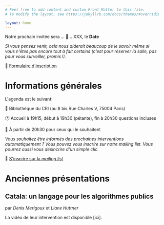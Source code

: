 ```yaml
---
# Feel free to add content and custom Front Matter to this file.
# To modify the layout, see https://jekyllrb.com/docs/themes/#overriding-theme-defaults

layout: home
---
```


Notre prochain invitée sera ... 🥁... XXX, le **Date**

*Si vous pensez venir, cela nous aiderait beaucoup de le savoir même si vous n'êtes pas encore tout à fait certains (c'est pour réserver la salle, pas pour vous surveiller, promis !).*

📝 [Formulaire d'inscription](https://forms.gle/puDFQjfxodSyBej88)

# Informations générales 

L'agenda est le suivant:

📍 Bibliothèque du CRI (au 8 bis Rue Charles V, 75004 Paris)

🕐 Accueil à 19h15, début à 19h30 (pétante), fin à 20h30 questions incluses

🍷 À partir de 20h30 pour ceux qui le souhaitent

*Vous souhaitez être informés des prochaines interventions automatiquement ? Vous pouvez vous inscrire sur notre mailing list. Vous pourrez aussi vous désincrire d'un simple clic.*

📝 [S'inscrire sur la *mailing list*](https://forms.gle/FN4UTvceSnc6Zb9K7)

# Anciennes présentations

## Catala: un langage pour les algorithmes publics

par *Denis Merigoux* et *Liane Huttner*

La vidéo de leur intervention est disponible [ici].